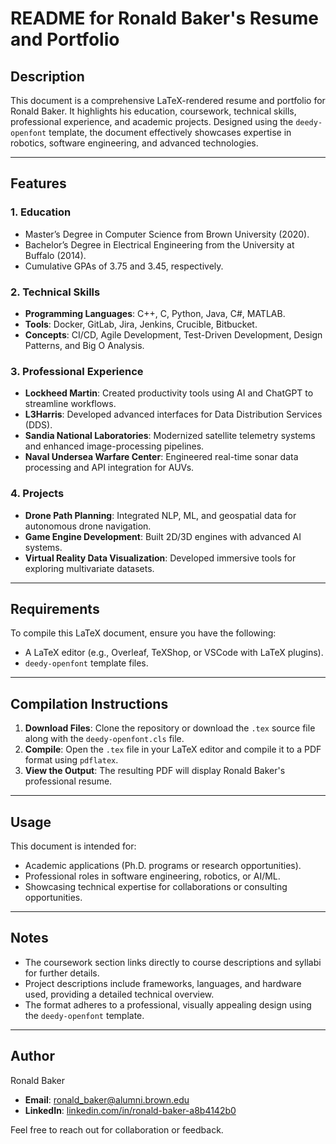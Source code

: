 # README for Ronald Baker's Resume and Portfolio  

## Description  
This document is a comprehensive LaTeX-rendered resume and portfolio for Ronald Baker. It highlights his education, coursework, technical skills, professional experience, and academic projects. Designed using the `deedy-openfont` template, the document effectively showcases expertise in robotics, software engineering, and advanced technologies.  

---

## Features  

### 1. **Education**  
- Master’s Degree in Computer Science from Brown University (2020).  
- Bachelor’s Degree in Electrical Engineering from the University at Buffalo (2014).  
- Cumulative GPAs of 3.75 and 3.45, respectively.  

### 2. **Technical Skills**  
- **Programming Languages**: C++, C, Python, Java, C#, MATLAB.  
- **Tools**: Docker, GitLab, Jira, Jenkins, Crucible, Bitbucket.  
- **Concepts**: CI/CD, Agile Development, Test-Driven Development, Design Patterns, and Big O Analysis.  

### 3. **Professional Experience**  
- **Lockheed Martin**: Created productivity tools using AI and ChatGPT to streamline workflows.  
- **L3Harris**: Developed advanced interfaces for Data Distribution Services (DDS).  
- **Sandia National Laboratories**: Modernized satellite telemetry systems and enhanced image-processing pipelines.  
- **Naval Undersea Warfare Center**: Engineered real-time sonar data processing and API integration for AUVs.  

### 4. **Projects**  
- **Drone Path Planning**: Integrated NLP, ML, and geospatial data for autonomous drone navigation.  
- **Game Engine Development**: Built 2D/3D engines with advanced AI systems.  
- **Virtual Reality Data Visualization**: Developed immersive tools for exploring multivariate datasets.  

---

## Requirements  
To compile this LaTeX document, ensure you have the following:  

- A LaTeX editor (e.g., Overleaf, TeXShop, or VSCode with LaTeX plugins).  
- `deedy-openfont` template files.  

---

## Compilation Instructions  
1. **Download Files**: Clone the repository or download the `.tex` source file along with the `deedy-openfont.cls` file.  
2. **Compile**: Open the `.tex` file in your LaTeX editor and compile it to a PDF format using `pdflatex`.  
3. **View the Output**: The resulting PDF will display Ronald Baker's professional resume.  

---

## Usage  
This document is intended for:  
- Academic applications (Ph.D. programs or research opportunities).  
- Professional roles in software engineering, robotics, or AI/ML.  
- Showcasing technical expertise for collaborations or consulting opportunities.  

---

## Notes  
- The coursework section links directly to course descriptions and syllabi for further details.  
- Project descriptions include frameworks, languages, and hardware used, providing a detailed technical overview.  
- The format adheres to a professional, visually appealing design using the `deedy-openfont` template.  

---

## Author  
Ronald Baker  
- **Email**: [ronald_baker@alumni.brown.edu](mailto:ronald_baker@alumni.brown.edu)  
- **LinkedIn**: [linkedin.com/in/ronald-baker-a8b4142b0](https://www.linkedin.com/in/ronald-baker-a8b4142b0)  

Feel free to reach out for collaboration or feedback.  

